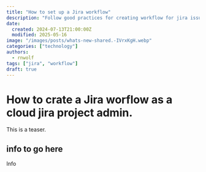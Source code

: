 ```yaml
---
title: "How to set up a Jira workflow"
description: "Follow good practices for creating workflow for jira issues."
date:
  created: 2024-07-13T21:00:00Z
  modified: 2025-05-16
image: "/images/posts/whats-new-shared.-IVrxKgH.webp"
categories: ["technology"]
authors:
  - rnwolf
tags: ["jira", "workflow"]
draft: true
---
```


# How to crate a Jira worflow as a cloud jira project admin.

This is a teaser.

<!-- more -->
## info to go here

Info
